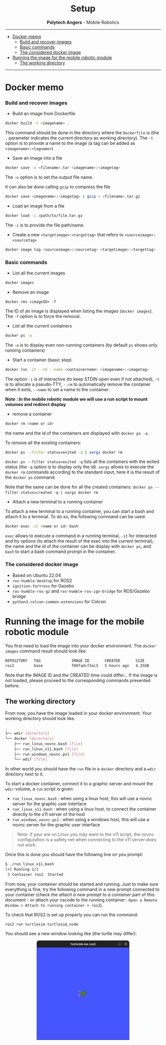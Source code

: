 <div style="text-align: center">
    <h1>Setup</h1>
    <b>Polytech Angers</b> - Mobile Robotics
</div>

---

- [Docker memo](#docker-memo)
    - [Build and recover images](#build-and-recover-images)
    - [Basic commands](#basic-commands)
    - [The considered docker image](#the-considered-docker-image)
- [Running the image for the mobile robotic module](#running-the-image-for-the-mobile-robotic-module)
  - [The working directory](#the-working-directory)

---

# Docker memo

### Build and recover images

- Build an image from Dockerfile
```bash
docker build -t <imagename> .
```
This command should be done in the directory where the `Dockerfile` is (the `.` parameter indicates the current directory as working directory). The `-t` option is to provide a name to the image (a tag can be added as `<imagename>:<tagname>`)

- Save an image into a file

```bash
docker save -o <filename>.tar <imagename>:<imagetag>
```
The `-o` option is to set the output file name.

It can also be done calling `gzip` to compress the file
```bash
docker save <imagename>:<imagetag> | gzip > <filename>.tar.gz
```

- Load an image from a file

```bash
docker load -i /path/to/file.tar.gz
```
The `-i` is to provide the file path/name.


- Create a new `<targetimage>:<targettag>` that refers to `<sourceimage>:<sourcetag>`

```bash
docker image tag <sourceimage>:<sourcetag> <targetimage>:<targettag>
```

### Basic commands

- List all the current images

```bash
docker images
```
- Remove an image

```
docker rmi <imageID> -f
```
The ID of an image is displayed when listing the images (`docker images`). The `-f` option is to force the removal.

- List all the current containers

```bash
docker ps -a
```

The `-a` is to display even non-running containers (by default `ps` shows only running containers)

- Start a container (basic step)

```bash
docker run -it --rm --name <containername> <imagename>:<imagetag>
```
The option `-i` is of interactive (to keep STDIN open even if not attached), `-t` is to allocate a pseudo-TTY, `--rm` to automatically remove the container when it exits, `--name` to set a name to the container.

**Note : In the mobile robotic module we will use a run script to mount volumes and redirect display**

- remove a container
```bash
docker rm <name or id>
```
the name and the id of the containers are displayed with `docker ps -a`.

To remove all the existing containers:
```bash
docker ps --filter status=exited -q | xargs docker rm
```
`docker ps --filter status=exited -q` lists all the containers with the exited status (the `-q` option is to display only the id). `xargs` allows to execute the `docker rm` commands according to the standard input, here it is the result of the `docker ps` command.

Note that the same can be done for all the created containers: `docker ps --filter status=created -q | xargs docker rm`

- Attach a new terminal to a running container

To attach a new terminal to a running container, you can start a bash and attach it to a terminal. To do so, the following command can be used:

```bash
docker exec -it <name or id> bash
```
`exec` allows to execute a command in a running terminal, `-it` for interacted and tty options (to attach the result of the exec into the current terminal), the name and the id of the container can be display with `docker ps`, and `bash` to start a bash command prompt in the container.


### The considered docker image

- Based on Ubuntu 22.04
- `ros-humble-desktop` for ROS2
- `ignition-fortress` for Gazebo
- `ros-humble-ros-gz` and `ros-humble-ros-ign-bridge` for ROS/Gazebo bridge
- `python3-colcon-common-extensions` for Colcon

# Running the image for the mobile robotic module

You first need to load the image into your docker environment. The `docker images` command result should look like:
```bash
REPOSITORY   TAG              IMAGE ID       CREATED       SIZE
ros2         base             f69fadcf3ac3   5 hours ago   4.25GB
```
Note that the IMAGE ID and the CREATED time could differ...
If the image is not loaded, please proceed to the corresponding commands presented before.

## The working directory

From now, you have the image loaded in your docker environment. Your working directory should look like.
```bash
.
├── wdir [directory]
└── docker [directory]
    ├── run_linux_novnc.bash [file]
    ├── run_linux_x11.bash [file]
    ├── run_windows_novnc.ps1 [file]
    └── wdir [file]

```
In other world you should have the `run` file in a `docker` directory and a `wdir` directory next to it.

To start a docker container, connect it to a graphic server and mount the `wdir` volume, a `run` script is given:
- `run_linux_novnc.bash` : when using a linux host, this will use a novnc server for the graphic user interface
- `run_linux_x11.bash` : when using a linux host, to connect the container directly to the x11 server of the host
- `run_windows_novnc.ps1` : when using a windows host, this will use a novnc server for the graphic user interface

> Note: if your are on Linux you may want to the x11 script, the novnc configuration is a safety net when connecting to the x11 server does not work.

Once this is done you should have the following line on you prompt:

```bash
$ ./run_linux_x11.bash
[+] Running 1/1
 ⠿ Container ros2  Started 
```
From now, your container should be started and running. Just to make sure everything is fine, try the following command in a new prompt connected to your container (check the *attach a new prompt to a container* part of this document - or attach your vscode to the running container : `Open a Remote Window > Attach to running container > ros2`).

To check that ROS2 is set up properly you can run the command:
```
ros2 run turtlesim turtlesim_node
```
You should see a new window looking like (the turtle may differ):

<img src="images/turtlesim.png"
     alt="The turtlebot window"
     style="display: block; margin-left: auto; margin-right: auto; width: 300px" />

